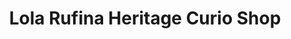 ---
title: "Lola Rufina Heritage Curio Shop"
url: /iloilo/lola-rufina-heritage-curio-shop/
shop: gift
---